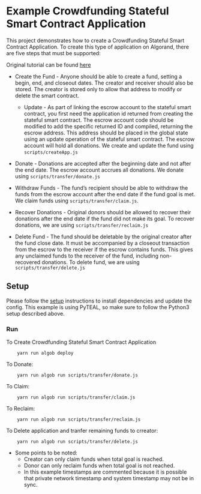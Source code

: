 # Example Crowdfunding Stateful Smart Contract Application

This project demonstrates how to create a Crowdfunding Stateful Smart Contract Application.
To create this type of application on Algorand, there are five steps that must be supported:

Original tutorial can be found [here](https://developer.algorand.org/solutions/example-crowdfunding-stateful-smart-contract-application/)
- Create the Fund - Anyone should be able to create a fund, setting a begin, end, and closeout dates. The creator and receiver should also be stored. The creator is stored only to allow that address to modify or delete the smart contract.
    - Update - As part of linking the escrow account to the stateful smart contract, you first need the application id returned from creating the stateful smart contract. The escrow account code should be modified to add the specific returned ID and compiled, returning the escrow address. This address should be placed in the global state using an update operation of the stateful smart contract. The escrow account will hold all donations.
We create and update the fund using `scripts/createApp.js`

- Donate - Donations are accepted after the beginning date and not after the end date. The escrow account accrues all donations.
We donate using `scripts/transfer/donate.js`

- Withdraw Funds - The fund’s recipient should be able to withdraw the funds from the escrow account after the end date if the fund goal is met. 
We claim funds using `scripts/transfer/claim.js`.

- Recover Donations - Original donors should be allowed to recover their donations after the end date if the fund did not make its goal.
To recover donations, we are using `scripts/transfer/reclaim.js`

- Delete Fund - The fund should be deletable by the original creator after the fund close date. It must be accompanied by a closeout transaction from the escrow to the receiver if the escrow contains funds. This gives any unclaimed funds to the receiver of the fund, including non-recovered donations.
To delete fund, we are using `scripts/transfer/delete.js`

## Setup

Please follow the [setup](../README.md) instructions to install dependencies and update the config.
This example is using PyTEAL, so make sure to follow the Python3 setup described above.

### Run

To Create Crowdfunding Stateful Smart Contract Application

        yarn run algob deploy

To Donate:

        yarn run algob run scripts/transfer/donate.js

To Claim:

        yarn run algob run scripts/transfer/claim.js

To Reclaim:

        yarn run algob run scripts/transfer/reclaim.js

To Delete application and tranfer remaining funds to crreator:

        yarn run algob run scripts/transfer/delete.js

- Some points to be noted:
    - Creator can only claim funds when total goal is reached.
    - Donor can only reclaim funds when total goal is not reached.
    - In this example timestamps are commented because it is possible that private network timestamp and system timestamp may not be in sync.
